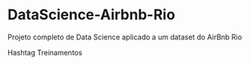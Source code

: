 # DataScience-Airbnb-Rio

Projeto completo de Data Science aplicado a um dataset do AirBnb Rio

Hashtag Treinamentos
